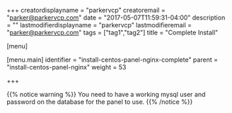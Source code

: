 +++
creatordisplayname = "parkervcp"
creatoremail = "parker@parkervcp.com"
date = "2017-05-07T11:59:31-04:00"
description = ""
lastmodifierdisplayname = "parkervcp"
lastmodifieremail = "parker@parkervcp.com"
tags = ["tag1","tag2"]
title = "Complete Install"

[menu]

  [menu.main]
    identifier = "install-centos-panel-nginx-complete"
    parent = "install-centos-panel-nginx"
    weight = 53

+++

{{% notice warning %}}
You need to have a working mysql user and password on the database for the panel to use.
{{% /notice %}}